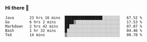 ### Hi there 👋

<!--
**yeya24/yeya24** is a ✨ _special_ ✨ repository because its `README.md` (this file) appears on your GitHub profile.

Here are some ideas to get you started:

- 🔭 I’m currently working on ...
- 🌱 I’m currently learning ...
- 👯 I’m looking to collaborate on ...
- 🤔 I’m looking for help with ...
- 💬 Ask me about ...
- 📫 How to reach me: ...
- 😄 Pronouns: ...
- ⚡ Fun fact: ...
-->

<!--START_SECTION:waka-->
```text
Java       23 hrs 16 mins  █████████████████░░░░░░░░   67.52 % 
Go         6 hrs 2 mins    ████▒░░░░░░░░░░░░░░░░░░░░   17.53 % 
Markdown   2 hrs 42 mins   ██░░░░░░░░░░░░░░░░░░░░░░░   07.87 % 
Bash       1 hr 32 mins    █░░░░░░░░░░░░░░░░░░░░░░░░   04.46 % 
TeX        14 mins         ▒░░░░░░░░░░░░░░░░░░░░░░░░   00.70 % 
```
<!--END_SECTION:waka-->
